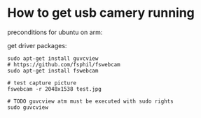 # How to get usb camery running

preconditions for ubuntu on arm:

get driver packages:  
```
sudo apt-get install guvcview
# https://github.com/fsphil/fswebcam
sudo apt-get install fswebcam

# test capture picture
fswebcam -r 2048x1538 test.jpg

# TODO guvcview atm must be executed with sudo rights
sudo guvcview
```
